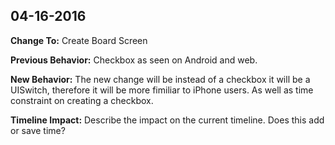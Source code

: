 **04-16-2016**
-----------------------------

**Change To:** Create Board Screen

**Previous Behavior:** Checkbox as seen on Android and web.

**New Behavior:** The new change will be instead of a checkbox it will be a UISwitch, therefore it will be more fimiliar to iPhone users. As well as time constraint on creating a checkbox.

**Timeline Impact:** Describe the impact on the current timeline. Does this add or save time?